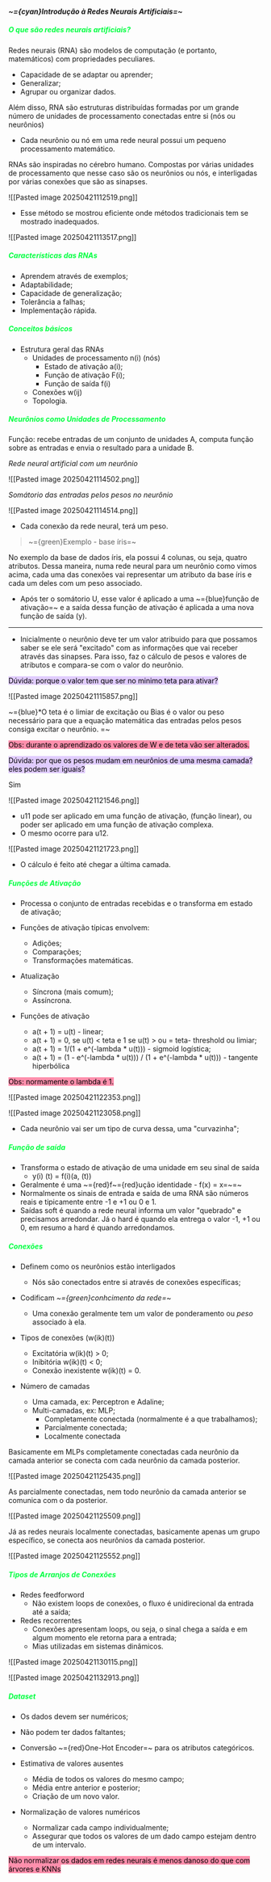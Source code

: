 
####                                         *~={cyan}Introdução à Redes Neurais Artificiais=~*

##### <span style="color:rgb(0, 255, 64)">O que são redes neurais artificiais?</span>

Redes neurais (RNA) são modelos de computação (e portanto, matemáticos) com propriedades peculiares.

-  Capacidade de se adaptar ou aprender;
-  Generalizar;
-  Agrupar ou organizar dados.

Além disso, RNA são estruturas distribuídas formadas por um grande número de unidades de processamento conectadas entre si (nós ou neurônios)

-  Cada neurônio ou nó em uma rede neural possui um pequeno processamento matemático.

RNAs são inspiradas no cérebro humano. Compostas por várias unidades de processamento que nesse caso são os neurônios ou nós, e interligadas por várias conexões que são as sinapses.

![[Pasted image 20250421112519.png]]

-  Esse método se mostrou eficiente onde métodos tradicionais tem se mostrado inadequados.

![[Pasted image 20250421113517.png]]

##### <span style="color:rgb(0, 255, 64)">Características das RNAs</span>

-  Aprendem através de exemplos;
-  Adaptabilidade;
-  Capacidade de generalização;
-  Tolerância a falhas;
-  Implementação rápida.

##### <span style="color:rgb(0, 255, 64)">Conceitos básicos</span>

-  Estrutura geral das RNAs
	-  Unidades de processamento n(i) (nós)
		-  Estado de ativação a(i);
		-  Função de ativação F(i);
		-  Função de saída f(i)
	-  Conexões w(ij)
	-  Topologia.

##### <span style="color:rgb(0, 255, 64)">Neurônios como Unidades de Processamento</span>

Função: recebe entradas de um conjunto de unidades A, computa função sobre as entradas e envia o resultado para a unidade B.

*Rede neural artificial com um neurônio*

![[Pasted image 20250421114502.png]]

*Somátorio das entradas pelos pesos no neurônio*

![[Pasted image 20250421114514.png]]

-  Cada conexão da rede neural, terá um peso.

> ~={green}Exemplo - base íris=~

No exemplo da base de dados íris, ela possui 4 colunas, ou seja, quatro atributos. Dessa maneira, numa rede neural para um neurônio como vimos acima, cada uma das conexões vai representar um atributo da base íris e cada um deles com um peso associado.

-  Após ter o somátorio U, esse valor é aplicado a uma ~={blue}função de ativação=~ e a saída dessa função de ativação é aplicada a uma nova função de saída (y).


---

-  Inicialmente o neurônio deve ter um valor atribuido para que possamos saber se ele será "excitado" com as informações que vai receber através das sinapses. Para isso, faz o cálculo de pesos e valores de atributos e compara-se com o valor do neurônio.

<mark style="background: #D2B3FFA6;">Dúvida: porque o valor tem que ser no minimo teta para ativar?</mark>

![[Pasted image 20250421115857.png]]

~={blue}*O teta é o limiar de excitação ou Bias é o valor ou peso necessário para que a equação matemática das entradas pelos pesos consiga excitar o neurônio. =~

<mark style="background: #FF5582A6;">Obs: durante o aprendizado os valores de W e de teta vão ser alterados. 
</mark>

<mark style="background: #D2B3FFA6;">Dúvida: por que os pesos mudam em neurônios de uma mesma camada? eles podem ser iguais?</mark>

Sim

![[Pasted image 20250421121546.png]]

-  u11 pode ser aplicado em uma função de ativação, (função linear), ou poder ser aplicado em uma função de ativação complexa.
-  O mesmo ocorre para u12.

![[Pasted image 20250421121723.png]]

- O cálculo é feito até chegar a última camada.

##### <span style="color:rgb(0, 255, 64)">Funções de Ativação</span>

-  Processa o conjunto de entradas recebidas e o transforma em estado de ativação;
-  Funções de ativação típicas envolvem:
	-  Adições;
	-  Comparações;
	-  Transformações matemáticas.

-  Atualização 
	-  Síncrona (mais comum);
	-  Assíncrona.

-  Funções de ativação
	-  a(t + 1) = u(t) - linear;
	-  a(t + 1) = 0, se u(t) < teta e 1 se u(t) > ou = teta- threshold ou limiar;
	-  a(t + 1) = 1/(1 + e^(-lambda * u(t))) - sigmoid logística;
	-  a(t + 1) = (1 - e^(-lambda * u(t))) / (1 + e^(-lambda * u(t))) - tangente hiperbólica

<mark style="background: #FF5582A6;">Obs: normamente o lambda é 1.</mark>

![[Pasted image 20250421122353.png]]

![[Pasted image 20250421123058.png]]

-  Cada neurônio vai ser um tipo de curva dessa, uma "curvazinha";

##### <span style="color:rgb(0, 255, 64)">Função de saída
</span>

-  Transforma o estado de ativação de uma unidade em seu sinal de saída
	-  y(i) (t) = f(i)(a, (t))
- Geralmente é uma ~={red}f~={red}ução identidade - f(x) = x=~=~
- Normalmente os sinais de entrada e saída de uma RNA são números reais e tipicamente entre -1 e +1 ou 0 e 1.
- Saídas soft é quando a rede neural informa um valor "quebrado" e precisamos arredondar. Já o hard é quando ela entrega o valor -1, +1 ou 0, em resumo a hard é quando arredondamos.

##### <span style="color:rgb(0, 255, 64)">Conexões</span>

-  Definem como os neurônios estão interligados
	-  Nós são conectados entre si através de conexões específicas;

-  Codificam *~={green}conhcimento da rede=~*
	-  Uma conexão geralmente tem um valor de ponderamento ou *peso* associado à ela.

-  Tipos de conexões (w(ik)(t))
	-  Excitatória w(ik)(t)  > 0;
	-  Inibitória w(ik)(t) < 0;
	-  Conexão inexistente w(ik)(t) = 0.

- Número de camadas
	-  Uma camada, ex: Perceptron e Adaline;
	-  Multi-camadas, ex: MLP;
		-  Completamente conectada (normalmente é a que trabalhamos);
		-  Parcialmente conectada;
		-  Localmente conectada

Basicamente em MLPs completamente conectadas cada neurônio da camada anterior se conecta com cada neurônio da camada posterior.

![[Pasted image 20250421125435.png]]

As parcialmente conectadas, nem todo neurônio da camada anterior se comunica com o da posterior.

![[Pasted image 20250421125509.png]]

Já as redes neurais localmente conectadas, basicamente apenas um grupo específico, se conecta aos neurônios da camada posterior.

![[Pasted image 20250421125552.png]]

##### <span style="color:rgb(0, 255, 64)">Tipos de Arranjos de Conexões</span>

-  Redes feedforword
	-  Não existem loops de conexões, o fluxo é unidirecional da entrada até a saída;
-  Redes recorrentes
	-  Conexões apresentam loops, ou seja, o sinal chega  a saída e em algum momento ele retorna para a entrada;
	-  Mias utilizadas em sistemas dinâmicos.

![[Pasted image 20250421130115.png]]

![[Pasted image 20250421132913.png]]

##### <span style="color:rgb(0, 255, 64)">Dataset</span>

-  Os dados devem ser numéricos;
-  Não podem ter dados faltantes;
-  Conversão ~={red}One-Hot Encoder=~ para os atributos categóricos.

-  Estimativa de valores ausentes
	-  Média de todos os valores do mesmo campo;
	-  Média entre anterior e posterior;
	-  Criação de um novo valor.
-  Normalização de valores numéricos
	-  Normalizar cada campo individualmente;
	-  Assegurar que todos os valores de um dado campo estejam dentro de um intervalo.

<mark style="background: #FF5582A6;">Não normalizar os dados em redes neurais é menos danoso do que com árvores e KNNs</mark>


















































